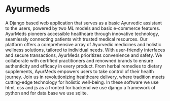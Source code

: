 # Ayurmeds
A Django based web application that serves as a basic Ayurvedic assistant to the users, powered by two ML models and basic e-commerce features.
AyurMeds pioneers accessible healthcare through innovative technology, seamlessly connecting patients with trusted medical resources. Our platform offers a comprehensive array of Ayurvedic medicines and holistic wellness solutions, tailored to individual needs. With user-friendly interfaces and secure transactions, AyurMeds prioritizes convenience and safety. We collaborate with certified practitioners and renowned brands to ensure authenticity and efficacy in every product. From herbal remedies to dietary supplements, AyurMeds empowers users to take control of their health journey. Join us in revolutionizing healthcare delivery, where tradition meets cutting-edge technology for holistic well-being. In these software we use html, css and js as a fronted for backend we use django a framework of python and for data base we use sqlite.
